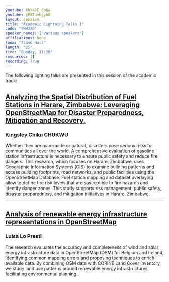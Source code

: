 ```yaml
---
youtube: 8hYxJE_6bGw
youtube: pPXTavUgyb8
layout: session
title: "Academic Lightning Talks I"
code: "YWH3XD"
speaker_names: ['various speakers']
affiliations: None
room: "Tsavo Hall"
length: "25"
time: "Sunday, 11:30"
resources: []
recording: True
---
```


The following lighting talks are presented in this session of the academic track:

## [Analyzing the Spatial Distribution of Fuel Stations in Harare, Zimbabwe: Leveraging OpenStreetMap for Disaster Preparedness, Mitigation and Recovery.](https://2024.stateofthemap.org/sessions/VFUBCD/)

### Kingsley Chika CHUKWU

Whether they are man-made or natural, disasters pose serious risks to communities all over the world. A comprehensive evaluation of gasoline station infrastructure is necessary to ensure public safety and reduce fire dangers. This research, which focuses on Harare, Zimbabwe, uses Geographic Information Systems (GIS) to examine building patterns and access building footprints, road networks, and public facilities using the OpenStreetMap Database. Fuel station mapping and dataset overlaying allow to define fire risk levels that are susceptible to fire hazards and identify danger zones. This study supports risk management, public safety, disaster preparedness, and mitigation initiatives in Harare, Zimbabwe.


<hr>

## [Analysis of renewable energy infrastructure representations in OpenStreetMap](https://2024.stateofthemap.org/sessions/MKPJFW/)

### Luisa Lo Presti

The research evaluates the accuracy and completeness of wind and solar energy infrastructure data in OpenStreetMap (OSM) for Belgium and Ireland, identifying common mapping errors and proposing techniques to enrich available data. By combining OSM data with CORINE Land Cover inventory, we study land use patterns around renewable energy infrastructures, facilitating environmental planning.
